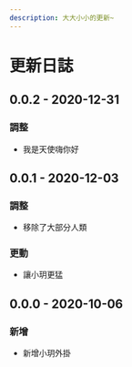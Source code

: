 ```yaml
---
description: 大大小小的更新~
---
```


# 更新日誌

## 0.0.2 - 2020-12-31

### 調整

* 我是天使嗨你好

## 0.0.1 - 2020-12-03

### 調整

* 移除了大部分人類

### 更動

* 讓小玥更猛

## 0.0.0 - 2020-10-06

### 新增

* 新增小玥外掛



